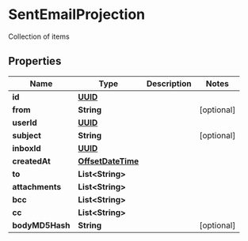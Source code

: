 

# SentEmailProjection

Collection of items
## Properties

Name | Type | Description | Notes
------------ | ------------- | ------------- | -------------
**id** | [**UUID**](UUID) |  | 
**from** | **String** |  |  [optional]
**userId** | [**UUID**](UUID) |  | 
**subject** | **String** |  |  [optional]
**inboxId** | [**UUID**](UUID) |  | 
**createdAt** | [**OffsetDateTime**](OffsetDateTime) |  | 
**to** | **List&lt;String&gt;** |  | 
**attachments** | **List&lt;String&gt;** |  | 
**bcc** | **List&lt;String&gt;** |  | 
**cc** | **List&lt;String&gt;** |  | 
**bodyMD5Hash** | **String** |  |  [optional]



